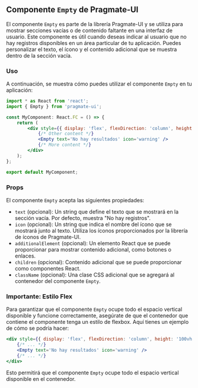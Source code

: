 ## Componente `Empty` de Pragmate-UI

El componente `Empty` es parte de la librería Pragmate-UI y se utiliza para mostrar secciones vacías o de contenido
faltante en una interfaz de usuario. Este componente es útil cuando deseas indicar al usuario que no hay registros
disponibles en un área particular de tu aplicación. Puedes personalizar el texto, el ícono y el contenido adicional que
se muestra dentro de la sección vacía.

### Uso

A continuación, se muestra cómo puedes utilizar el componente `Empty` en tu aplicación:

```jsx
import * as React from 'react';
import { Empty } from 'pragmate-ui';

const MyComponent: React.FC = () => {
	return (
		<div style={{ display: 'flex', flexDirection: 'column', height: '100vh' }}>
			{/* Other content */}
			<Empty text='No hay resultados' icon='warning' />
			{/* More content */}
		</div>
	);
};

export default MyComponent;
```

### Props

El componente `Empty` acepta las siguientes propiedades:

-   `text` (opcional): Un string que define el texto que se mostrará en la sección vacía. Por defecto, muestra "No hay
    registros".
-   `icon` (opcional): Un string que indica el nombre del ícono que se mostrará junto al texto. Utiliza los íconos
    proporcionados por la librería de íconos de Pragmate-UI.
-   `additionalElement` (opcional): Un elemento React que se puede proporcionar para mostrar contenido adicional, como
    botones o enlaces.
-   `children` (opcional): Contenido adicional que se puede proporcionar como componentes React.
-   `className` (opcional): Una clase CSS adicional que se agregará al contenedor del componente `Empty`.

### Importante: Estilo Flex

Para garantizar que el componente `Empty` ocupe todo el espacio vertical disponible y funcione correctamente, asegúrate
de que el contenedor que contiene el componente tenga un estilo de flexbox. Aquí tienes un ejemplo de cómo se podría
hacer:

```jsx
<div style={{ display: 'flex', flexDirection: 'column', height: '100vh' }}>
	{/* ... */}
	<Empty text='No hay resultados' icon='warning' />
	{/* ... */}
</div>
```

Esto permitirá que el componente `Empty` ocupe todo el espacio vertical disponible en el contenedor.
